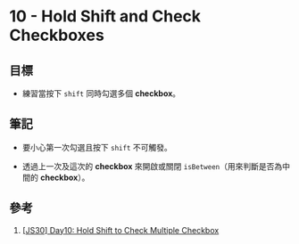 # 10 - Hold Shift and Check Checkboxes

## 目標

- 練習當按下 `shift` 同時勾選多個 **checkbox**。

## 筆記

- 要小心第一次勾選且按下 `shift` 不可觸發。
  
- 透過上一次及這次的 **checkbox** 來開啟或關閉 `isBetween`（用來判斷是否為中間的 **checkbox**）。
  
## 參考

1. [[JS30] Day10: Hold Shift to Check Multiple Checkbox](https://pjchender.dev/js30/js30-day10)
